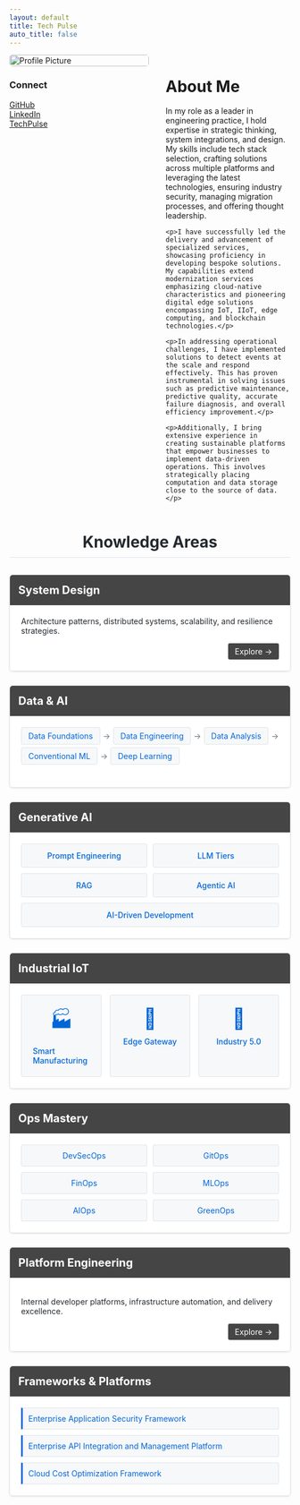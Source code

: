 ```yaml
---
layout: default
title: Tech Pulse
auto_title: false
---
```


<div style="display: flex; align-items: flex-start; margin-bottom: 30px;">
  <div style="flex: 0 0 250px; margin-right: 30px;">
    <img src="https://github.com/kranthiB/tech-pulse/assets/20100300/9a736590-5588-4b5b-813c-7e25c031942e" alt="Profile Picture" style="width: 100%; border-radius: 5px;">
    <div style="margin-top: 15px;">
      <h3>Connect</h3>
      <ul style="list-style-type: none; padding-left: 0;">
        <li><a href="https://github.com/kranthiB">GitHub</a></li>
        <li><a href="https://www.linkedin.com/in/kranthi-kumar-bitra/">LinkedIn</a></li>
        <li><a href="https://kranthib.github.io/tech-pulse">TechPulse</a></li>
      </ul>
    </div>
  </div>
  
  <div style="flex: 1;">
    <h1>About Me</h1>
    <p>In my role as a leader in engineering practice, I hold expertise in strategic thinking, system integrations, and design. My skills include tech stack selection, crafting solutions across multiple platforms and leveraging the latest technologies, ensuring industry security, managing migration processes, and offering thought leadership.</p>
    
    <p>I have successfully led the delivery and advancement of specialized services, showcasing proficiency in developing bespoke solutions. My capabilities extend modernization services emphasizing cloud-native characteristics and pioneering digital edge solutions encompassing IoT, IIoT, edge computing, and blockchain technologies.</p>
    
    <p>In addressing operational challenges, I have implemented solutions to detect events at the scale and respond effectively. This has proven instrumental in solving issues such as predictive maintenance, predictive quality, accurate failure diagnosis, and overall efficiency improvement.</p>
    
    <p>Additionally, I bring extensive experience in creating sustainable platforms that empower businesses to implement data-driven operations. This involves strategically placing computation and data storage close to the source of data.</p>
  </div>
</div>

<div style="margin-top: 40px;">
  <h1 style="text-align: center; margin-bottom: 30px; color: #24292e; border-bottom: 1px solid #e1e4e8; padding-bottom: 10px;">Knowledge Areas</h1>
  
  <!-- System Design Card -->
  <div style="margin-bottom: 25px; box-shadow: 0 1px 3px rgba(0,0,0,0.12); border-radius: 6px; overflow: hidden; border: 1px solid #e1e4e8;">
    <div style="background-color: #454545; padding: 15px; color: white;">
      <h2 style="margin: 0; font-size: 20px; color: white;">System Design</h2>
    </div>
    <div style="padding: 20px; background-color: white;">
      <p style="margin-top: 0; color: #24292e;">Architecture patterns, distributed systems, scalability, and resilience strategies.</p>
      <div style="text-align: right;">
        <a href="https://kranthib.github.io/tech-pulse/system-design.html" style="display: inline-block; padding: 6px 12px; background-color: #454545; color: white; text-decoration: none; border-radius: 3px; font-size: 14px;">Explore →</a>
      </div>
    </div>
  </div>
  
  <!-- Data & AI Card -->
  <div style="margin-bottom: 25px; box-shadow: 0 1px 3px rgba(0,0,0,0.12); border-radius: 6px; overflow: hidden; border: 1px solid #e1e4e8;">
    <div style="background-color: #454545; padding: 15px; color: white;">
      <h2 style="margin: 0; font-size: 20px; color: white;">Data & AI</h2>
    </div>
    <div style="padding: 20px; background-color: white;">
      <div style="margin-bottom: 20px;">
        <div style="display: flex; flex-wrap: wrap; gap: 5px; align-items: center;">
          <a href="https://kranthib.github.io/tech-pulse/data-ai/data-foundations.html" style="padding: 6px 12px; background-color: #f6f8fa; border-radius: 3px; text-decoration: none; color: #0366d6; border: 1px solid #e1e4e8; font-size: 14px;">Data Foundations</a>
          <span style="color: #6a737d;">→</span>
          <a href="https://kranthib.github.io/tech-pulse/data-ai/data-engineering.html" style="padding: 6px 12px; background-color: #f6f8fa; border-radius: 3px; text-decoration: none; color: #0366d6; border: 1px solid #e1e4e8; font-size: 14px;">Data Engineering</a>
          <span style="color: #6a737d;">→</span>
          <a href="https://kranthib.github.io/tech-pulse/data-ai/data-analysis.html" style="padding: 6px 12px; background-color: #f6f8fa; border-radius: 3px; text-decoration: none; color: #0366d6; border: 1px solid #e1e4e8; font-size: 14px;">Data Analysis</a>
          <span style="color: #6a737d;">→</span>
          <a href="https://kranthib.github.io/tech-pulse/data-ai/conventional-ml.html" style="padding: 6px 12px; background-color: #f6f8fa; border-radius: 3px; text-decoration: none; color: #0366d6; border: 1px solid #e1e4e8; font-size: 14px;">Conventional ML</a>
          <span style="color: #6a737d;">→</span>
          <a href="https://kranthib.github.io/tech-pulse/data-ai/deep-learning.html" style="padding: 6px 12px; background-color: #f6f8fa; border-radius: 3px; text-decoration: none; color: #0366d6; border: 1px solid #e1e4e8; font-size: 14px;">Deep Learning</a>
        </div>
      </div>
    </div>
  </div>
  
  <!-- Generative AI Card -->
  <div style="margin-bottom: 25px; box-shadow: 0 1px 3px rgba(0,0,0,0.12); border-radius: 6px; overflow: hidden; border: 1px solid #e1e4e8;">
    <div style="background-color: #454545; padding: 15px; color: white;">
      <h2 style="margin: 0; font-size: 20px; color: white;">Generative AI</h2>
    </div>
    <div style="padding: 20px; background-color: white;">
      <div style="display: flex; flex-wrap: wrap; gap: 10px;">
        <a href="https://kranthib.github.io/tech-pulse/gen-ai/prompt-engineering.html" style="flex: 1; min-width: 200px; padding: 12px; background-color: #f6f8fa; border-radius: 3px; text-decoration: none; color: #0366d6; text-align: center; font-weight: 500; border: 1px solid #e1e4e8; font-size: 14px;">Prompt Engineering</a>
        <a href="https://kranthib.github.io/tech-pulse/gen-ai/llm-tier.html" style="flex: 1; min-width: 200px; padding: 12px; background-color: #f6f8fa; border-radius: 3px; text-decoration: none; color: #0366d6; text-align: center; font-weight: 500; border: 1px solid #e1e4e8; font-size: 14px;">LLM Tiers</a>
        <a href="https://kranthib.github.io/tech-pulse/gen-ai/rag.html" style="flex: 1; min-width: 200px; padding: 12px; background-color: #f6f8fa; border-radius: 3px; text-decoration: none; color: #0366d6; text-align: center; font-weight: 500; border: 1px solid #e1e4e8; font-size: 14px;">RAG</a>
        <a href="https://kranthib.github.io/tech-pulse/gen-ai/agentic-ai.html" style="flex: 1; min-width: 200px; padding: 12px; background-color: #f6f8fa; border-radius: 3px; text-decoration: none; color: #0366d6; text-align: center; font-weight: 500; border: 1px solid #e1e4e8; font-size: 14px;">Agentic AI</a>
        <a href="https://kranthib.github.io/tech-pulse/gen-ai/ai-driven-software-development.html" style="flex: 1; min-width: 200px; padding: 12px; background-color: #f6f8fa; border-radius: 3px; text-decoration: none; color: #0366d6; text-align: center; font-weight: 500; border: 1px solid #e1e4e8; font-size: 14px;">AI-Driven Development</a>
      </div>
    </div>
  </div>
  
  <!-- Industrial IoT Card -->
  <div style="margin-bottom: 25px; box-shadow: 0 1px 3px rgba(0,0,0,0.12); border-radius: 6px; overflow: hidden; border: 1px solid #e1e4e8;">
    <div style="background-color: #454545; padding: 15px; color: white;">
      <h2 style="margin: 0; font-size: 20px; color: white;">Industrial IoT</h2>
    </div>
    <div style="padding: 20px; background-color: white;">
      <div style="display: flex; flex-wrap: wrap; gap: 15px;">
        <a href="https://kranthib.github.io/tech-pulse/industrial-iot/industrial-iot.html" style="flex: 1; display: flex; flex-direction: column; align-items: center; padding: 20px; border: 1px solid #e1e4e8; border-radius: 3px; text-decoration: none; color: #0366d6; background-color: #f6f8fa;">
          <span style="font-size: 36px; margin-bottom: 10px;">🏭</span>
          <span style="font-weight: 500;">Smart Manufacturing</span>
        </a>
        <a href="https://kranthib.github.io/tech-pulse/industrial-iot/edge-gateway.html" style="flex: 1; display: flex; flex-direction: column; align-items: center; padding: 20px; border: 1px solid #e1e4e8; border-radius: 3px; text-decoration: none; color: #0366d6; background-color: #f6f8fa;">
          <span style="font-size: 36px; margin-bottom: 10px;">🔄</span>
          <span style="font-weight: 500;">Edge Gateway</span>
        </a>
        <a href="https://kranthib.github.io/tech-pulse/industrial-iot/industry-5.0.html" style="flex: 1; display: flex; flex-direction: column; align-items: center; padding: 20px; border: 1px solid #e1e4e8; border-radius: 3px; text-decoration: none; color: #0366d6; background-color: #f6f8fa;">
          <span style="font-size: 36px; margin-bottom: 10px;">🚀</span>
          <span style="font-weight: 500;">Industry 5.0</span>
        </a>
      </div>
    </div>
  </div>
  
  <!-- Ops Mastery Card -->
  <div style="margin-bottom: 25px; box-shadow: 0 1px 3px rgba(0,0,0,0.12); border-radius: 6px; overflow: hidden; border: 1px solid #e1e4e8;">
    <div style="background-color: #454545; padding: 15px; color: white;">
      <h2 style="margin: 0; font-size: 20px; color: white;">Ops Mastery</h2>
    </div>
    <div style="padding: 20px; background-color: white;">
      <div style="display: flex; flex-wrap: wrap; gap: 10px;">
        <a href="https://kranthib.github.io/tech-pulse/ops-mastery/dev-sec-ops.html" style="flex: 1; min-width: 140px; padding: 10px; background-color: #f6f8fa; border-radius: 3px; text-decoration: none; color: #0366d6; text-align: center; border: 1px solid #e1e4e8; font-size: 14px;">DevSecOps</a>
        <a href="https://kranthib.github.io/tech-pulse/ops-mastery/git-ops.html" style="flex: 1; min-width: 140px; padding: 10px; background-color: #f6f8fa; border-radius: 3px; text-decoration: none; color: #0366d6; text-align: center; border: 1px solid #e1e4e8; font-size: 14px;">GitOps</a>
        <a href="https://kranthib.github.io/tech-pulse/ops-mastery/fin-ops.html" style="flex: 1; min-width: 140px; padding: 10px; background-color: #f6f8fa; border-radius: 3px; text-decoration: none; color: #0366d6; text-align: center; border: 1px solid #e1e4e8; font-size: 14px;">FinOps</a>
        <a href="https://kranthib.github.io/tech-pulse/ops-mastery/ml-ops.html" style="flex: 1; min-width: 140px; padding: 10px; background-color: #f6f8fa; border-radius: 3px; text-decoration: none; color: #0366d6; text-align: center; border: 1px solid #e1e4e8; font-size: 14px;">MLOps</a>
        <a href="https://kranthib.github.io/tech-pulse/ops-mastery/ai-ops.html" style="flex: 1; min-width: 140px; padding: 10px; background-color: #f6f8fa; border-radius: 3px; text-decoration: none; color: #0366d6; text-align: center; border: 1px solid #e1e4e8; font-size: 14px;">AIOps</a>
        <a href="https://kranthib.github.io/tech-pulse/ops-mastery/green-ops.html" style="flex: 1; min-width: 140px; padding: 10px; background-color: #f6f8fa; border-radius: 3px; text-decoration: none; color: #0366d6; text-align: center; border: 1px solid #e1e4e8; font-size: 14px;">GreenOps</a>
      </div>
    </div>
  </div>
  
  <!-- Platform Engineering Card -->
  <div style="margin-bottom: 25px; box-shadow: 0 1px 3px rgba(0,0,0,0.12); border-radius: 6px; overflow: hidden; border: 1px solid #e1e4e8;">
    <div style="background-color: #454545; padding: 15px; color: white;">
      <h2 style="margin: 0; font-size: 20px; color: white;">Platform Engineering</h2>
    </div>
    <div style="padding: 20px; background-color: white;">
      <p style="color: #24292e;">Internal developer platforms, infrastructure automation, and delivery excellence.</p>
      <div style="text-align: right;">
        <a href="https://kranthib.github.io/tech-pulse/platform-engineering.html" style="display: inline-block; padding: 6px 12px; background-color: #454545; color: white; text-decoration: none; border-radius: 3px; font-size: 14px; color: white;">Explore →</a>
      </div>
    </div>
  </div>
  
  <!-- Frameworks & Platforms Card -->
  <div style="margin-bottom: 25px; box-shadow: 0 1px 3px rgba(0,0,0,0.12); border-radius: 6px; overflow: hidden; border: 1px solid #e1e4e8;">
    <div style="background-color: #454545; padding: 15px; color: white;">
      <h2 style="margin: 0; font-size: 20px; color: white;">Frameworks & Platforms</h2>
    </div>
    <div style="padding: 20px; background-color: white;">
      <div style="display: flex; flex-direction: column; gap: 10px;">
        <a href="https://kranthib.github.io/tech-pulse/frameworks-n-platforms/enterprise-application-security-framework.html" style="padding: 10px; background-color: #f6f8fa; border-left: 3px solid #0366d6; text-decoration: none; color: #0366d6; border-radius: 0 3px 3px 0; border-top: 1px solid #e1e4e8; border-right: 1px solid #e1e4e8; border-bottom: 1px solid #e1e4e8; font-size: 14px;">Enterprise Application Security Framework</a>
        <a href="https://kranthib.github.io/tech-pulse/frameworks-n-platforms/enterprise-api-integration-and-management-platform.html" style="padding: 10px; background-color: #f6f8fa; border-left: 3px solid #0366d6; text-decoration: none; color: #0366d6; border-radius: 0 3px 3px 0; border-top: 1px solid #e1e4e8; border-right: 1px solid #e1e4e8; border-bottom: 1px solid #e1e4e8; font-size: 14px;">Enterprise API Integration and Management Platform</a>
        <a href="https://kranthib.github.io/tech-pulse/frameworks-n-platforms/cloud-cost-optimization-framework.html" style="padding: 10px; background-color: #f6f8fa; border-left: 3px solid #0366d6; text-decoration: none; color: #0366d6; border-radius: 0 3px 3px 0; border-top: 1px solid #e1e4e8; border-right: 1px solid #e1e4e8; border-bottom: 1px solid #e1e4e8; font-size: 14px;">Cloud Cost Optimization Framework</a>
      </div>
    </div>
  </div>
</div>
